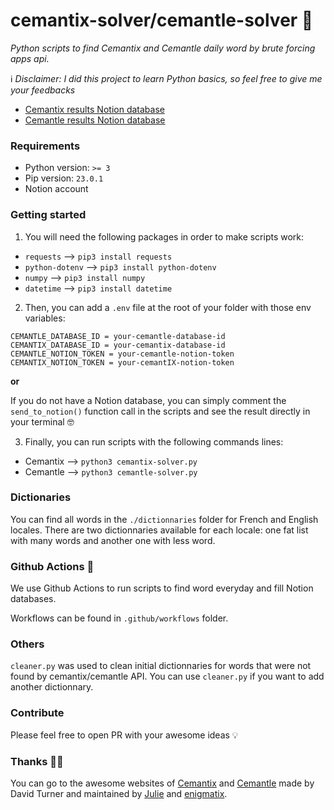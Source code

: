 # cemantix-solver/cemantle-solver 🐍

*Python scripts to find Cemantix and Cemantle daily word by brute forcing apps api.* 

ℹ️ *Disclaimer: I did this project to learn Python basics, so feel free to give me your feedbacks*

- [Cemantix results Notion database](https://bead-cylinder-699.notion.site/fe486d80a5994c02af48af8dbe3d4f96?v=59ad4e14485d477da756a04999190730)
- [Cemantle results Notion database](https://bead-cylinder-699.notion.site/6440b74a3e6f4d9c9819e0e40eb6613d?v=4db027d34f11496ca09786f996703914)

### Requirements

- Python version: `>= 3`
- Pip version: `23.0.1`
- Notion account

### Getting started

1. You will need the following packages in order to make scripts work:
- `requests` --> `pip3 install requests`
- `python-dotenv` --> `pip3 install python-dotenv`
- `numpy` --> `pip3 install numpy`
- `datetime` --> `pip3 install datetime`

2. Then, you can add a `.env` file at the root of your folder with those env variables:
```
CEMANTLE_DATABASE_ID = your-cemantle-database-id
CEMANTIX_DATABASE_ID = your-cemantix-database-id
CEMANTLE_NOTION_TOKEN = your-cemantle-notion-token
CEMANTIX_NOTION_TOKEN = your-cemantIX-notion-token
```

**or**

If you do not have a Notion database, you can simply comment the `send_to_notion()` function call in the scripts and see the result directly in your terminal 🤓


3. Finally, you can run scripts with the following commands lines:
- Cemantix --> `python3 cemantix-solver.py`
- Cemantle --> `python3 cemantle-solver.py`

### Dictionaries

You can find all words in the `./dictionnaries` folder for French and English locales. There are two dictionnaries available for each locale: one fat list with many words and another one with less word.

### Github Actions 🤖

We use Github Actions to run scripts to find word everyday and fill Notion databases.

Workflows can be found in `.github/workflows` folder.

### Others

`cleaner.py` was used to clean initial dictionnaries for words that were not found by cemantix/cemantle API. You can use `cleaner.py` if you want to add another dictionnary.

### Contribute
Please feel free to open PR with your awesome ideas 💡

### Thanks 🙏🏼 

You can go to the awesome websites of [Cemantix](https://cemantix.certitudes.org/) and [Cemantle](https://cemantle.certitudes.org/) made by David Turner and maintained by [Julie](https://twitter.com/cemantle) and [enigmatix](https://twitter.com/enigmathix).
